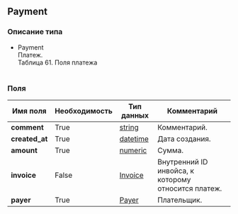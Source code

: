 
## Payment

### Описание типа
- Payment<br/>Платеж.<br/>Таблица 61. Поля платежа<br/><br/>
### Поля

| Имя поля | Необходимость | Тип данных | Комментарий |
|---|---|---|---|
|**comment**|True|[string](/docs/types/string.md)|Комментарий.<br/>|
|**created_at**|True|[datetime](/docs/types/datetime.md)|Дата создания.<br/>|
|**amount**|True|[numeric](/docs/types/numeric.md)|Сумма.<br/>|
|**invoice**|False|[Invoice](/docs/types/Invoice.md)|Внутренний ID инвойса, к которому относится платеж.<br/>|
|**payer**|True|[Payer](/docs/types/Payer.md)|Плательщик.<br/>|

